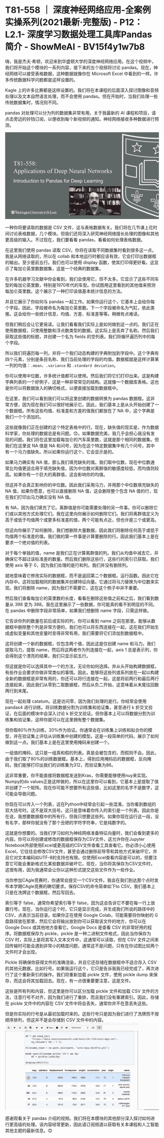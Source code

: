 # T81-558 ｜ 深度神经网络应用-全案例实操系列(2021最新·完整版) - P12：L2.1- 深度学习数据处理工具库Pandas 简介 - ShowMeAI - BV15f4y1w7b8

嗨，我是杰夫·希顿，欢迎来到华盛顿大学的深度神经网络应用。在这个视频中，我们将开始这个模块的一系列内容，接下来的五个视频将讨论 pandas。现在，神经网络可以接受表格数据，这种数据就像你在 Microsoft Excel 中看到的一样。许多传统数据科学问题都是这样设置的。

Kagle 上的许多比赛都是这样设置的。我们将在本课程的后面深入探讨图像和音频处理以及文本自然语言处理，而不会使用 pandas。但在开始时，当我们处理一些传统数据集时，情况则不同。

pandas 对处理可以分为列的数据集非常有用。关于我最新的 AI 课程和项目，请点击旁边的铃铛订阅，以便收到每个新视频的通知。神经网络接收多种数据进行预测。

![](img/1db266afde3ffa4a6350ef9fc4060579_1.png)

一种你将要读取的数据是 CSV 文件，这与表格数据有关。我们将在几节课上花时间讨论表格数据，几个模块。但我们还将深入研究神经网络擅长处理的图像和其他更高级的输入。不过现在，我们要看看 pandas，看看如何处理表格数据。

在这里我们使用 pandas 读取 CSV。你将在读取不同数据集时看到很多这一点。我是从网络读取的，所以在 collab 和本地运行时都应该有效，它会打印出数据框的输出。至少是前五行。我们也可以使用 display 函数，使其打印得更好看。这显示了每加仑英里数数据集，这是一个经典的数据集。

在许多机器学习文献中你会看到，我们会使用它，但不太多。它显示了这些不同车型的每加仑英里数，特别是1970年代的车型。你试图用这里看到的其他值来预测每加仑英里数。这个展示了一种打印该值基本统计信息的方法。

并且它展示了你如何与 pandas 一起工作。如果你运行这个，它基本上会给你每个字段。因此，字段被命名为每加仑英里数。下一个字段被命名为气缸，依此类推。这会给你一些统计信息，均值、方差、标准差等等。稍微有点难读。

但我们稍后会让它更易读。让我们看看我们实际上是如何做到这一点的。我们正在使用数据框，只使用整数和浮点数类型的数据。这实际上是丢弃了名称。然后我们获取这些值的标题，并创建一个名为 fields 的空列表。我们将循环遍历列中的每个字段。

所以我们将遍历每一列，并将一个我们动态构建的字典附加到字段中。这个字典有四个元素，分别是条目名称、我们当前处理的字段的均值。数据框就是这样计算某一列的均值：`.mean`、`.variance` 和 `.standard deviation`。

你可以使用中位数，许多统计值都可以使用。然后我们将它们打印出来。这是构建字典列表的一个好例子，这是一种非常常见的结构。这就像一个数据库表格。这也是你可以将数据放入的确切格式，以便直接加载到数据框中。

在这里，我们可以看到我们可以将这里创建的数据转换为 pandas 数据框。这非常方便，因为现在我们可以很好地展示它。因此，我们基本上是从头开始创建了一个数据框。所有这些均值、标准差和方差的值我们都放在了 NA 中，这个字典是我们一个个添加的。

这些就像我们正在创建的这个特定表格中的行。现在，缺失值的现实是，作为数据科学家，你处理的数据总是有问题。😊。如果数据完美，我几乎会担心我没有发现的问题。我们将在这里加载每加仑的汽车英里数，这就是那个相同的数据集。但我们在这里说 NA 值是 NA 和问号，因为在这个特定数据集中有几个问号，其中有一个马力值缺失。所以如果你运行这个，它会显示是的。

如果马力确实有 NA 值，那么我们填充缺失的值。我们取中位数，现在中位数通常比均值更适合用于填充缺失值，因为中位数对离群值的敏感度较低，而均值则较高。如果你有一个巨大的离群值，这会影响你的均值。

但这并不会真正影响你的中位数。因此我们采用马力，并用那个中位数填充缺失的 NA 值，如果你愿意，也可以直接删除 NA 值，这会删除整个包含 NA 值的行，现在我们打印出马力确实没有 NA 值。

有 NA，因为我们填充了它。离群值是你可能需要处理的另一件事。你可以删除它们或以其他方式处理它们。我在这里向你展示如何删除它们。我们将离群值定义为高于或低于均值两个或更多标准差的值，两个可能有点近，但也许是三个或更高。

但这向你展示了如何删除，我们想删除大量数据，因此我们将删除任何高于或低于均值两个标准差的值。我们做的第一件事是计算要删除的行。因此我们基本上是在要求一个绝对值的列表。

对于每个单独的值，name 是我们正在计算离群值的列。我们从均值中减去它，并确保它不超过该标准差的数量。然后我们删除这些行，这些行的索引已获取。我们使用 axis 等于 0，因为我们处理的是行和列。我们并没有删除列。

就地意味着它修改实际的数据框，而不是返回第二个数据框。运行函数。因此它在内存中。这将加载相同的数据集并创建特征向量。它通过将马力替换为中位数来实现。我们将删除 name，因为我们不需要它，这在这个例子中并不重要。

然后我们查看每加仑的英里数的长度，看看在删除这些值之前和之后，我们看到数量从 398 变为 388。我在这里展示了一些数据，你可能真的看不到明显的不同。在 pandas 中删除字段非常简单，如果我们想删除 name 字段，只需这样做。

它告诉你列的数量在前后或实际的列，你可以看到 name 之前在那里。能够从数据框中删除整个列是非常方便的，我们也可以将东西连接在一起，这在我们开始生成虚拟变量和其他变量时变得非常有用，我们需要将它们添加到数据框中。

这将创建一个新的数据框，仅包含两个值，因此这是仅创建 name 和马力。我们提取马力，提取 name，然后将这两者作为列连接在一起，axis 1 总是表示列，你会得到这个漂亮的结果，我们只显示前五行。

但这就是你可以选择其中一个的方法，无论你如何选择。并从头开始构建数据框，有些作业会要求你做非常类似的事情。因此，能够将这些列或系列放在一起以构建全新的数据框是非常有用的，你还可以将行连接在一起。这是将前两行和最后两行连接起来，因此我们从零到二取数据框，然后从负二开始，这意味着从末尾往回数两行到末尾。

现在一起处理 catatum。这是访问零，因为我们处理的是行。你经常会使用 pandas4 进行训练。将训练数据分割为训练集和验证集，甚至进行 k 折交叉验证，在后面的模块中会深入讨论 k 折交叉验证。但你基本上可以将数据分割为训练集和验证集，这样你就可以在这里拥有整个数据集。

但你取80%作为训练，20%作为验证。你通常会在训练集上训练和拟合你的模型，并在验证集上评估从训练集中创建的模型。这是一段简单的代码，展示了如何做到这一点。我们基本上是在这里使用掩码来创建一个。

一组值的掩码，这只是一组真和假的列表。真是会被包含的，而假则不会。因此，由于我们取了80%的训练数据框。基本上，得到应用掩码后的数据框，反向掩码，我们能够打印出我们的训练集为312，而验证集为86。

这非常重要，你不能直接将数据框发送到Kras，你需要能够使用nuy来实现。Numpy的do values正是这样做的，所以在这里你可以看到，它基本上是提取了值并创建了一个矩阵。现在你可能不想要所有这些值，比如这里的名字不是数字，这可能会导致问题。

你现在可以传入一个列表，这在Python中经常会引起一些混淆，当你看到数组的双大括号时。这不是双大括号。这只是意味着你传入的索引是一个列表。因此你是在说，我想要数据框中的所有行，但我只想要这些列。如果你现在运行这一段，没有名字，那样你就没有了那个丑陋的字符字符串，它是纯数字的。

这就是你想要的。当我们学习如何为神经网络准备特征向量时，我们会看到更多的内容。你可以将创建或修改的数据框保存为CSV文件，这允许你在Jupyter Notebook外部使用Excel或更高级的CSV文件查看工具查看它。你必须小心使用Excel，它往往会修改CSV文件，甚至会通过删除前导零和其他方式来破坏它，并且它对文本编码如UTF-8的支持也有限。仅使用Excel查看内容是可以的，但要注意它可能会重新格式化某些数据并破坏它。现在，当你将其保存为CSV文件时，这很有用，因为我通常会让你以这种形式提交这些文件作为一些作业。

当你参加CAgle竞赛时，你通常会提交一个CSV文件。我会在我们到达那个点时发布本学期CAgle竞赛的确切要求。保存CSV的命令简单如下to CSV。我们基本上只是在洗牌这个数据框，然后写回去。

索引等于 false，通常你希望索引等于 false，因为这会告诉它不要在每一行上放置行号。现在，当你运行这个时，它只是显示完成，并生成我们所说的路径中的 CSV，点表示当前目录。如果你正在使用 Google Colab，可能需要将你映射的 G 盘路径放在那里，然后它会将输出放到你可以获取该文件的地方，你可以在 Google Docs 或其他地方查看它。Google Docs 是查看 CSV 的非常好用的程序。将数据框保存为 pickle，pickle 是一种二进制文件格式，因此当你保存为 CSV 时，实际上是将其写入文本文件中，这通常可以读取，但在 CSV 文件之间来回传输时可能会遇到非常小的精度问题，通常这不是问题，只有在你试图比较两个文件时才会出现。

Pickle 将确保你获得文件的准确渲染，并且它还存储在数据框中不适合存入 CSV 的其他元数据，比如行号。如果我运行这个，它只是告诉我我已经完成了，再次进行了这个重新索引的操作。我们将重新加载 pickle 文件，使用 pickle dump 来保存，而这会将其加载回去。现在，有一点很重要要注意，这是文件。

这些是所有列和内容，但这里是你可以区分加载 pickle 文件和加载 CSV 文件的方法，注意行号不对齐，因为我们进行了重排，而且我们没有重建索引。因此，存储在 pickle 文件中的内容在 CSV 文件中将会丢失，通常你并不在意丢失这些。

但是你实际的行号是从最初加载时来的。这些行号只是因为我们进行了洗牌而不按顺序排列，但这并不是会存储到 CSV 文件中的内容。![](img/1db266afde3ffa4a6350ef9fc4060579_3.png)

感谢观看关于 pandas 介绍的视频。我们将在本模块的其他部分深入探讨如何进行更高级的处理。该内容经常更新，因此请订阅频道以获取有关本课程和人工智能其他主题的最新信息。😊
